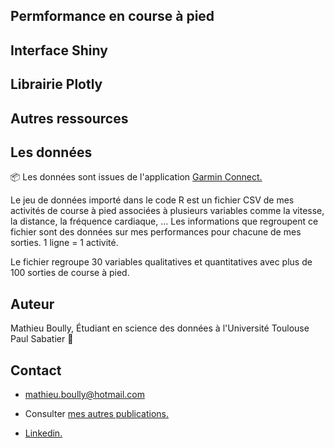 ## Permformance en course à pied

## Interface Shiny

## Librairie Plotly

## Autres ressources

## Les données

📦 Les données sont issues de l'application [Garmin Connect.](https://connect.garmin.com/)

Le jeu de données importé dans le code R est un fichier CSV de mes activités de course à pied associées à plusieurs variables comme la vitesse, la distance, la fréquence cardiaque, ... Les informations que regroupent ce fichier sont des données sur mes performances pour chacune de mes sorties. 1 ligne = 1 activité.

Le fichier regroupe 30 variables qualitatives et quantitatives avec plus de 100 sorties de course à pied.

## Auteur

Mathieu Boully, Étudiant en science des données à l'Université Toulouse Paul Sabatier :school:

## Contact

- mathieu.boully@hotmail.com

- Consulter [mes autres publications.](https://mathieu-boully.000webhostapp.com/sports-analysis/)

- [Linkedin.](https://www.linkedin.com/in/mathieu-boully-61b910175/)
